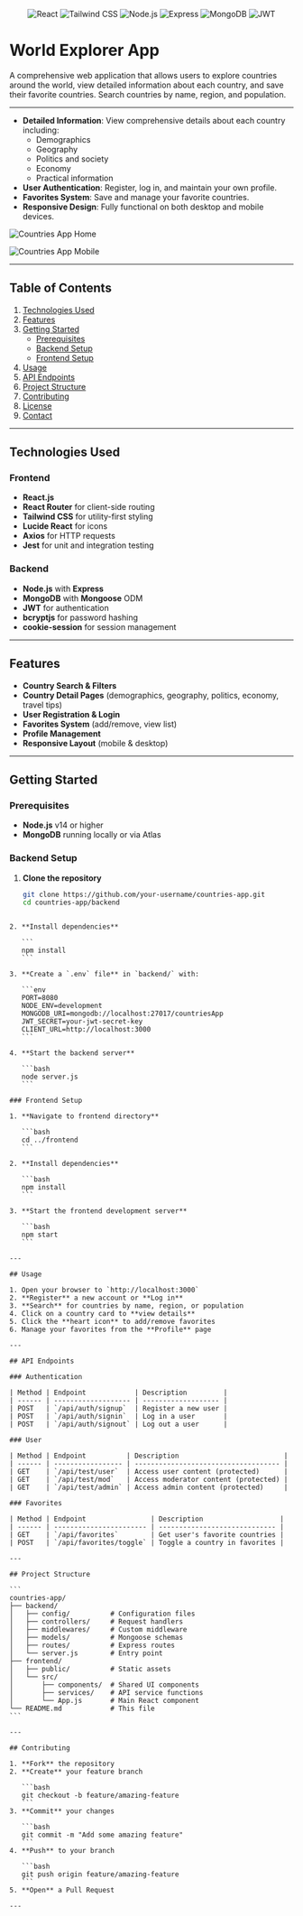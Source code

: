 
<!-- Centered Core Technologies Badges -->
<div align="center">

![React](https://img.shields.io/badge/React-20232A?style=for-the-badge&logo=react&logoColor=61DAFB)
![Tailwind CSS](https://img.shields.io/badge/Tailwind_CSS-38B2AC?style=for-the-badge&logo=tailwind-css&logoColor=white)
![Node.js](https://img.shields.io/badge/Node.js-339933?style=for-the-badge&logo=nodedotjs&logoColor=white)
![Express](https://img.shields.io/badge/Express-000000?style=for-the-badge&logo=express&logoColor=white)
![MongoDB](https://img.shields.io/badge/MongoDB-47A248?style=for-the-badge&logo=mongodb&logoColor=white)
![JWT](https://img.shields.io/badge/JWT-000000?style=for-the-badge&logo=json-web-tokens&logoColor=white)

</div>


# World Explorer App

A comprehensive web application that allows users to explore countries around the world, view detailed information about each country, and save their favorite countries. Search countries by name, region, and population.

---

- **Detailed Information**: View comprehensive details about each country including:
  - Demographics
  - Geography
  - Politics and society
  - Economy
  - Practical information
- **User Authentication**: Register, log in, and maintain your own profile.
- **Favorites System**: Save and manage your favorite countries.
- **Responsive Design**: Fully functional on both desktop and mobile devices.

![Countries App Home](https://github.com/user-attachments/assets/70d64596-738c-4a7b-a561-608e2364b8b0)

![Countries App Mobile](https://github.com/user-attachments/assets/7a67378a-0dee-4e33-a9a9-0ba448cb47cd)


---

## Table of Contents

1. [Technologies Used](#technologies-used)  
2. [Features](#features)  
3. [Getting Started](#getting-started)  
   - [Prerequisites](#prerequisites)  
   - [Backend Setup](#backend-setup)  
   - [Frontend Setup](#frontend-setup)  
4. [Usage](#usage)  
5. [API Endpoints](#api-endpoints)  
6. [Project Structure](#project-structure)  
7. [Contributing](#contributing)  
8. [License](#license)  
9. [Contact](#contact)  

---

## Technologies Used

### Frontend
- **React.js**  
- **React Router** for client-side routing  
- **Tailwind CSS** for utility-first styling  
- **Lucide React** for icons  
- **Axios** for HTTP requests  
- **Jest** for unit and integration testing  

### Backend
- **Node.js** with **Express**  
- **MongoDB** with **Mongoose** ODM  
- **JWT** for authentication  
- **bcryptjs** for password hashing  
- **cookie-session** for session management  

---

## Features

- **Country Search & Filters**  
- **Country Detail Pages** (demographics, geography, politics, economy, travel tips)  
- **User Registration & Login**  
- **Favorites System** (add/remove, view list)  
- **Profile Management**  
- **Responsive Layout** (mobile & desktop)  

---

## Getting Started

### Prerequisites

- **Node.js** v14 or higher  
- **MongoDB** running locally or via Atlas  

### Backend Setup

1. **Clone the repository**  
   ```bash
   git clone https://github.com/your-username/countries-app.git
   cd countries-app/backend
````

2. **Install dependencies**

   ```
   npm install
   ```

3. **Create a `.env` file** in `backend/` with:

   ```env
   PORT=8080
   NODE_ENV=development
   MONGODB_URI=mongodb://localhost:27017/countriesApp
   JWT_SECRET=your-jwt-secret-key
   CLIENT_URL=http://localhost:3000
   ```

4. **Start the backend server**

   ```bash
   node server.js
   ```

### Frontend Setup

1. **Navigate to frontend directory**

   ```bash
   cd ../frontend
   ```

2. **Install dependencies**

   ```bash
   npm install
   ```

3. **Start the frontend development server**

   ```bash
   npm start
   ```

---

## Usage

1. Open your browser to `http://localhost:3000`
2. **Register** a new account or **Log in**
3. **Search** for countries by name, region, or population
4. Click on a country card to **view details**
5. Click the **heart icon** to add/remove favorites
6. Manage your favorites from the **Profile** page

---

## API Endpoints

### Authentication

| Method | Endpoint            | Description         |
| ------ | ------------------- | ------------------- |
| POST   | `/api/auth/signup`  | Register a new user |
| POST   | `/api/auth/signin`  | Log in a user       |
| POST   | `/api/auth/signout` | Log out a user      |

### User

| Method | Endpoint          | Description                          |
| ------ | ----------------- | ------------------------------------ |
| GET    | `/api/test/user`  | Access user content (protected)      |
| GET    | `/api/test/mod`   | Access moderator content (protected) |
| GET    | `/api/test/admin` | Access admin content (protected)     |

### Favorites

| Method | Endpoint                | Description                   |
| ------ | ----------------------- | ----------------------------- |
| GET    | `/api/favorites`        | Get user's favorite countries |
| POST   | `/api/favorites/toggle` | Toggle a country in favorites |

---

## Project Structure

```
countries-app/
├── backend/
│   ├── config/          # Configuration files
│   ├── controllers/     # Request handlers
│   ├── middlewares/     # Custom middleware
│   ├── models/          # Mongoose schemas
│   ├── routes/          # Express routes
│   └── server.js        # Entry point
├── frontend/
│   ├── public/          # Static assets
│   └── src/
│       ├── components/  # Shared UI components
│       ├── services/    # API service functions
│       └── App.js       # Main React component
└── README.md            # This file
```

---

## Contributing

1. **Fork** the repository
2. **Create** your feature branch

   ```bash
   git checkout -b feature/amazing-feature
   ```
3. **Commit** your changes

   ```bash
   git commit -m "Add some amazing feature"
   ```
4. **Push** to your branch

   ```bash
   git push origin feature/amazing-feature
   ```
5. **Open** a Pull Request

---


